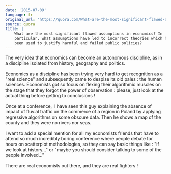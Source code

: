 ```yaml
---
date: '2015-07-09'
language: fr
original_url: 'https://quora.com/What-are-the-most-significant-flawed-assumptions-in-economics-In-particular-what-assumptions-have-led-to-incorrect-theories-which-have-been-used-to-justify-harmful-and-failed-public-policies/answer/Clément-Renaud'
source: quora
title: |
    What are the most significant flawed assumptions in economics? In
    particular, what assumptions have led to incorrect theories which have
    been used to justify harmful and failed public policies?
---
```


The very idea that economics can become an autonomous discipline, as in
a discipline isolated from history, geography and politics.\
\
Economics as a discipline has been trying very hard to get recognition
as a \"real science\" and subsequently came to despise its old pales :
the human sciences. Economists got so focus on flexing their algorithmic
muscles on the stage that they forgot the power of observation : please,
just look at the actual thing before getting to conclusions !\
\
Once at a conference,  I have seen this guy explaining the absence of
impact of fluvial traffic on the commerce of a region in Poland by
applying regressive algorithms on some obscure data. Then he shows a map
of the county and they were no rivers nor seas.\
\
I want to add a special mention for all my economists friends that have
to attend so much incredibly boring conference where people debate for
hours on scatterplot methodologies, so they can say basic things like :
\"if we look at history\...\" or \"maybe you should consider talking to
some of the people involved\...\"\
\
There are real economists out there, and they are real fighters !
